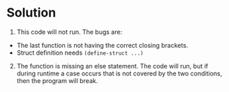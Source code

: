 # Solution

1) This code will not run.
  The bugs are:
  - The last function is not having the correct closing brackets.
  - Struct definition needs `(define-struct ...)`

2) The function is missing an else statement. The code will run, but if during runtime a case occurs that is not covered by the two conditions, then the program will break.

